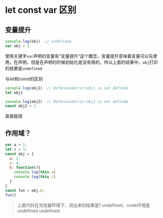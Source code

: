 # let const var 区别

## 变量提升

```js
console.log(obj)  // undefined
var obj = 1
```

使用关键字`var`声明的变量有“变量提升”这个概念，变量提升意味着变量可以先使用，在声明，但是在声明的时候初始化是没有用的，所以上面的结果中，`obj`打印的结果是`undefined`

与let和const的区别

```js
console.log(obj1)  // ReferenceError:obj1 is not definde
let obj1

console.log(obj2)  // ReferenceError:obj1 is not definde
const obj2 = 1
```

直接报错

## 作用域？

```js
var a = 1;
let c = 3;
const obj = {
  a: 2,
  c: 4,
  b: function(){
    console.log(this.a)
    console.log(this.c)
  }
}
const fun = obj.b;
fun()
```

> 上面代码在浏览器环境下，测出来的结果是1 undefined，node环境是undefined undefined

